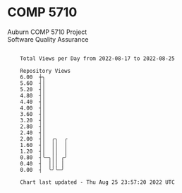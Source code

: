 # COMP 5710
Auburn COMP 5710 Project  
Software Quality Assurance

```

    Total Views per Day from 2022-08-17 to 2022-08-25

    Repository Views
    6.00  ┼╮
    5.60  ┤│
    5.20  ┤│
    4.80  ┤│
    4.40  ┤│
    4.00  ┤│
    3.60  ┤│
    3.20  ┤│
    2.80  ┤│
    2.40  ┤│
    2.00  ┤│  ╭╮  ╭
    1.60  ┤│  ││  │
    1.20  ┤│  ││  │
    0.80  ┤╰─╮││ ╭╯
    0.40  ┤  │││ │
    0.00  ┤  ╰╯╰─╯

    Chart last updated - Thu Aug 25 23:57:20 2022 UTC
    
```
